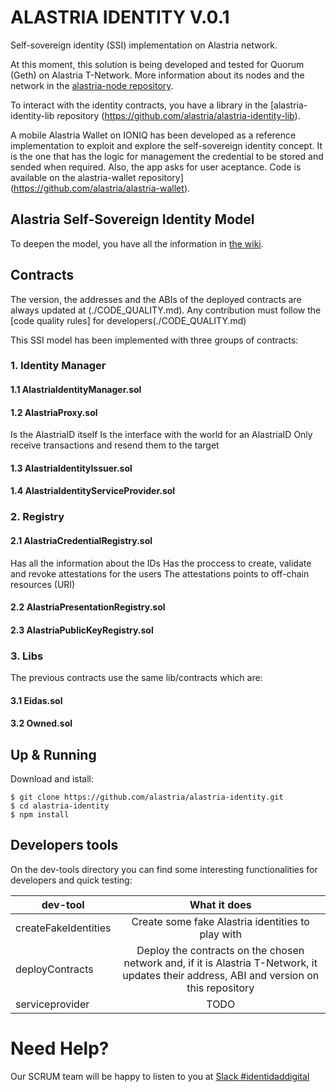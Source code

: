 
# ALASTRIA IDENTITY V.0.1
Self-sovereign identity (SSI) implementation on Alastria network.

At this moment, this solution is being developed and tested for Quorum (Geth) on Alastria T-Network. More information about its nodes and the network in the [alastria-node repository](https://github.com/alastria/alastria-node).

To interact with the identity contracts, you have a library in the [alastria-identity-lib repository (https://github.com/alastria/alastria-identity-lib).

A mobile Alastria Wallet on IONIQ has been developed as a reference implementation to exploit and explore the self-sovereign identity concept. It is the one that has the logic for management the credential to be stored and sended when required. Also, the app asks for user aceptance. Code is available on the alastria-wallet repository](https://github.com/alastria/alastria-wallet).

## Alastria Self-Sovereign Identity Model
To deepen the model, you have all the information in [the wiki](https://github.com/alastria/alastria-identity/wiki). 

## Contracts
The version, the addresses and the ABIs of the deployed contracts are always updated at (./CODE_QUALITY.md). Any contribution must follow the [code quality rules] for developers(./CODE_QUALITY.md)

This SSI model has been implemented with three groups of contracts:
### 1. Identity Manager
   #### 1.1 AlastriaIdentityManager.sol
   #### 1.2 AlastriaProxy.sol
   Is the AlastriaID itself
   Is the interface with the world for an AlastriaID
   Only receive transactions and resend them to the target
   #### 1.3 AlastriaIdentityIssuer.sol
   #### 1.4 AlastriaIdentityServiceProvider.sol
### 2. Registry
   #### 2.1 AlastriaCredentialRegistry.sol
   Has all the information about the IDs
   Has the proccess to create, validate and revoke attestations for the users
   The attestations points to off-chain resources (URI)
   #### 2.2 AlastriaPresentationRegistry.sol
   #### 2.3 AlastriaPublicKeyRegistry.sol
### 3. Libs 
 The previous contracts use the same lib/contracts which are:
   #### 3.1 Eidas.sol
   #### 3.2 Owned.sol

## Up & Running
Download and istall:
```
$ git clone https://github.com/alastria/alastria-identity.git
$ cd alastria-identity
$ npm install
```

## Developers tools
On the dev-tools directory you can find some interesting functionalities for developers and quick testing:

| dev-tool      | What it does          | 
| ------------- |:-------------:| 
| createFakeIdentities     | Create some fake Alastria identities to play with | 
| deployContracts      | Deploy the contracts on the chosen network and, if it is Alastria T-Network, it updates their address, ABI and version on this repository|  
| serviceprovider | TODO |   


# Need Help?
Our SCRUM team will be happy to listen to you at [Slack #identidaddigital](https://github.com/alastria/alastria-node/wiki/HELP)

